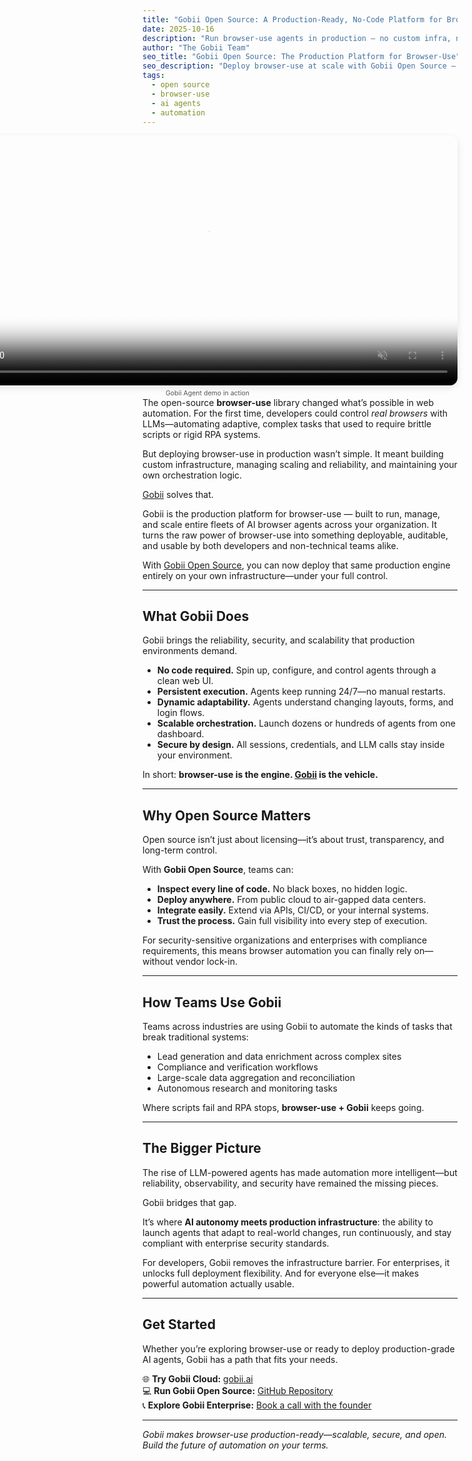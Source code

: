 ```yaml
---
title: "Gobii Open Source: A Production-Ready, No-Code Platform for Browser-Use"
date: 2025-10-16
description: "Run browser-use agents in production — no custom infra, no headaches. Deploy Gobii Open Source anywhere for full control, scalability, and transparency."
author: "The Gobii Team"
seo_title: "Gobii Open Source: The Production Platform for Browser-Use"
seo_description: "Deploy browser-use at scale with Gobii Open Source — a production-ready, no-code platform for AI browser agents that runs entirely on your own infrastructure."
tags:
  - open source
  - browser-use
  - ai agents
  - automation
---
```


<figure style="margin: 0 0 0 5px; text-align: center; float: right; display: block;">
  <video
    src="https://github.com/user-attachments/assets/b18068c6-695c-4a21-ac08-c298218b7882"
    width="800"
    controls
    muted
    loop
    playsinline
    poster="https://github.com/user-attachments/assets/1d433cbf-8e9f-44f9-b4a5-6a2ad53693c2"
    style="height: auto; border-radius: 12px; box-shadow: 0 4px 12px rgba(0,0,0,0.1);"
  >
    Your browser doesn’t support HTML5 video.
  </video>
  <figcaption style="font-size: 0.75em; color: #555; margin-top: 0.5em;">
    Gobii Agent demo in action
  </figcaption>
</figure>

The open-source **browser-use** library changed what’s possible in web automation. For the first time, developers could control *real browsers* with LLMs—automating adaptive, complex tasks that used to require brittle scripts or rigid RPA systems.

But deploying browser-use in production wasn’t simple. It meant building custom infrastructure, managing scaling and reliability, and maintaining your own orchestration logic.

[Gobii](https://gobii.ai) solves that.

Gobii is the production platform for browser-use — built to run, manage, and scale entire fleets of AI browser agents across your organization. It turns the raw power of browser-use into something deployable, auditable, and usable by both developers and non-technical teams alike.

With [Gobii Open Source](https://github.com/gobii-ai/gobii-platform), you can now deploy that same production engine entirely on your own infrastructure—under your full control.

---

## What Gobii Does

Gobii brings the reliability, security, and scalability that production environments demand.

- **No code required.** Spin up, configure, and control agents through a clean web UI.  
- **Persistent execution.** Agents keep running 24/7—no manual restarts.  
- **Dynamic adaptability.** Agents understand changing layouts, forms, and login flows.  
- **Scalable orchestration.** Launch dozens or hundreds of agents from one dashboard.  
- **Secure by design.** All sessions, credentials, and LLM calls stay inside your environment.

In short: **browser-use is the engine. [Gobii](https://gobii.ai) is the vehicle.**

---

## Why Open Source Matters

Open source isn’t just about licensing—it’s about trust, transparency, and long-term control.

With **Gobii Open Source**, teams can:

- **Inspect every line of code.** No black boxes, no hidden logic.  
- **Deploy anywhere.** From public cloud to air-gapped data centers.  
- **Integrate easily.** Extend via APIs, CI/CD, or your internal systems.  
- **Trust the process.** Gain full visibility into every step of execution.  

For security-sensitive organizations and enterprises with compliance requirements, this means browser automation you can finally rely on—without vendor lock-in.

---

## How Teams Use Gobii

Teams across industries are using Gobii to automate the kinds of tasks that break traditional systems:

- Lead generation and data enrichment across complex sites  
- Compliance and verification workflows  
- Large-scale data aggregation and reconciliation  
- Autonomous research and monitoring tasks  

Where scripts fail and RPA stops, **browser-use + Gobii** keeps going.

---

## The Bigger Picture

The rise of LLM-powered agents has made automation more intelligent—but reliability, observability, and security have remained the missing pieces.

Gobii bridges that gap.

It’s where **AI autonomy meets production infrastructure**: the ability to launch agents that adapt to real-world changes, run continuously, and stay compliant with enterprise security standards.

For developers, Gobii removes the infrastructure barrier. For enterprises, it unlocks full deployment flexibility. And for everyone else—it makes powerful automation actually usable.

---

## Get Started

Whether you’re exploring browser-use or ready to deploy production-grade AI agents, Gobii has a path that fits your needs.

🌐 **Try Gobii Cloud:** [gobii.ai](https://gobii.ai)  
💻 **Run Gobii Open Source:** [GitHub Repository](https://github.com/gobii-ai/gobii-platform)  
📞 **Explore Gobii Enterprise:** [Book a call with the founder](https://cal.com/andrew-gobii)  

---

*Gobii makes browser-use production-ready—scalable, secure, and open. Build the future of automation on your terms.*
